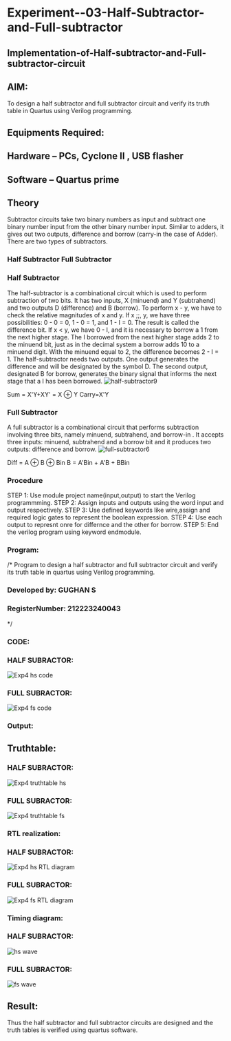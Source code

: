 # Experiment--03-Half-Subtractor-and-Full-subtractor
## Implementation-of-Half-subtractor-and-Full-subtractor-circuit
## AIM:
To design a half subtractor and full subtractor circuit and verify its truth table in Quartus using Verilog programming.

## Equipments Required:
## Hardware – PCs, Cyclone II , USB flasher
## Software – Quartus prime
## Theory
Subtractor circuits take two binary numbers as input and subtract one binary number input from the other binary number input. Similar to adders, it gives out two outputs, difference and borrow (carry-in the case of Adder). There are two types of subtractors.

### Half Subtractor Full Subtractor
### Half Subtractor
The half-subtractor is a combinational circuit which is used to perform subtraction of two bits. It has two inputs, X (minuend) and Y (subtrahend) and two outputs D (difference) and B (borrow). To perform x - y, we have to check the relative magnitudes of x and y. If x ;;, y, we have three possibilities: 0 - 0 = 0, 1 - 0 = 1, and 1 - I = 0. The result is called the difference bit. If x < y, we have 0 - I, and it is necessary to borrow a 1 from the next higher stage. The I borrowed from the next higher stage adds 2 to the minuend bit, just as in the decimal system a borrow adds 10 to a minuend digit. With the minuend equal to 2, the difference becomes 2 - I = 1. The half-subtractor needs two outputs. One output generates the difference and will be designated by the symbol D. The second output, designated B for borrow, generates the binary signal that informs the next stage that a I has been borrowed.
![half-subtractor9](https://user-images.githubusercontent.com/36288975/166112538-58c3bc7c-ee5d-4e6a-ac8d-8e8328efe27a.png)


Sum = X'Y+XY' = X ⊕ Y
Carry=X'Y

### Full Subtractor
A full subtractor is a combinational circuit that performs subtraction involving three bits, namely minuend, subtrahend, and borrow-in . It accepts three inputs: minuend, subtrahend and a borrow bit and it produces two outputs: difference and borrow. 
![full-subtractor6](https://user-images.githubusercontent.com/36288975/166112541-24c68359-3de8-4674-ae22-8272ffc385ed.png)


Diff = A ⊕ B ⊕ Bin B = A'Bin + A'B + BBin

### Procedure

STEP 1: Use module project name(input,output) to start the Verilog programmming.
STEP 2: Assign inputs and outputs using the word input and output respectively.
STEP 3: Use defined keywords like wire,assign and required logic gates to represent the boolean
expression.
STEP 4: Use each output to represnt onre for differnce and the other for borrow.
STEP 5: End the verilog program using keyword endmodule.


### Program:
/*
Program to design a half subtractor and full subtractor circuit and verify its truth table in quartus using Verilog programming.
### Developed by: GUGHAN S
### RegisterNumber: 212223240043 
*/

### CODE:

### HALF SUBRACTOR:
![Exp4 hs code](https://github.com/GUGHAN-3001/Experiment--03-Half-Subtractor-and-Full-subtractor/assets/150009432/2f8ec1f8-28f4-41b8-846d-cc330552eb35)

### FULL SUBRACTOR:
![Exp4 fs code](https://github.com/GUGHAN-3001/Experiment--03-Half-Subtractor-and-Full-subtractor/assets/150009432/942481a7-7ca1-4f62-a24c-3facc4cd464c)


### Output:

## Truthtable:

### HALF SUBRACTOR:
![Exp4 truthtable hs](https://github.com/GUGHAN-3001/Experiment--03-Half-Subtractor-and-Full-subtractor/assets/150009432/c516319a-d9f8-4be9-8ba6-ebcaeffeea0d)

### FULL SUBRACTOR:
![Exp4 truthtable fs](https://github.com/GUGHAN-3001/Experiment--03-Half-Subtractor-and-Full-subtractor/assets/150009432/8edc7af9-a0bd-4684-a625-4e138054b5f4)



###  RTL realization:

### HALF SUBRACTOR:
![Exp4 hs RTL diagram](https://github.com/GUGHAN-3001/Experiment--03-Half-Subtractor-and-Full-subtractor/assets/150009432/8d617622-2a9d-4863-afa1-da8105b62380)

### FULL SUBRACTOR:
![Exp4 fs RTL diagram](https://github.com/GUGHAN-3001/Experiment--03-Half-Subtractor-and-Full-subtractor/assets/150009432/04d408a2-acc6-4599-b7b3-c7b4880211ce)


### Timing diagram:

### HALF SUBRACTOR:
![hs wave](https://github.com/GUGHAN-3001/Experiment--03-Half-Subtractor-and-Full-subtractor/assets/150009432/088bb30d-0127-441c-b5f3-270acd08bf5b)

### FULL SUBRACTOR:
![fs wave](https://github.com/GUGHAN-3001/Experiment--03-Half-Subtractor-and-Full-subtractor/assets/150009432/07178e9b-b3d4-4a6c-b7d3-0f2670e1b32f)


## Result:
Thus the half subtractor and full subtractor circuits are designed and the truth tables is verified using quartus software.
